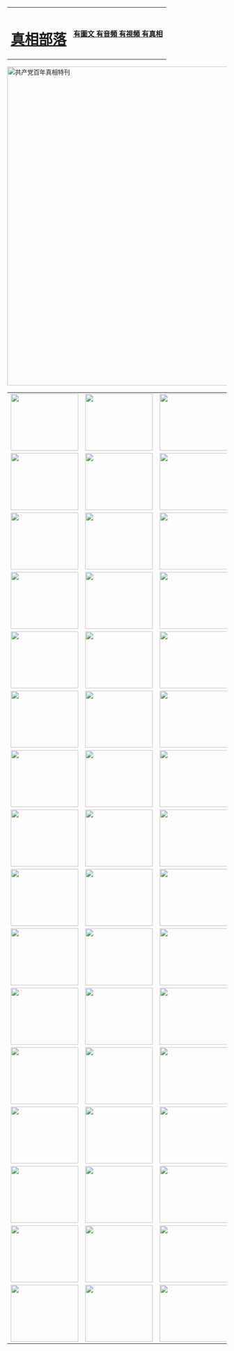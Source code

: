 <table>
<tr>

<td>
	<H1><a href="http://57.amandahourt.com/zx/">真相部落</a></H1>
</td>
<td>
	<H4><a href="http://57.amandahourt.com/zx/">有圖文 有音頻 有視頻 有真相</a></H4>
</td>
</tr>
</table>

 <div ><a href="http://57.amandahourt.com/zx/bngcd/"><img src="http://57.amandahourt.com/zx/bngcd/gcdbnzx.jpg" width="730"  border="0" alt="共产党百年真相特刊"></a></div>

<table>
<tr>
	<td><a href="http://j47.614main.net/xtr/107/"><img  src ="http://j47.614main.net/pic/2017/02/107.jpg" width="155px" height="130px"></a></td>
	<td><a href="http://j47.614main.net/xtr/829/"><img src ="http://j47.614main.net/pic/2017/02/829.jpg" width="155px" height="130px"></a></td>
	<td><a href="http://j47.614main.net/xtr/69/"><img  src ="http://j47.614main.net/pic/2017/02/69.jpg" width="155px" height="130px"></a></td>
	<td><a href="http://j47.614main.net/xtr/99/"><img  src ="http://j47.614main.net/pic/2017/02/99.jpg" width="155px" height="130px"></a></td>
</tr>
<tr>
	<td><a href="http://j47.614main.net/xtr/40/"><img  src ="http://j47.614main.net/pic/2017/02/40.jpg" width="155px" height="130px"></a></td>
	<td><a href="http://j47.614main.net/xtr/20/"><img  src ="http://j47.614main.net/pic/2017/02/20.jpg" width="155px" height="130px"></a></td>
	<td><a href="http://j47.614main.net/xtr/81/"><img  src ="http://j47.614main.net/pic/2017/02/81.jpg" width="155px" height="130px"></a></td>
	<td><a href="http://j47.614main.net/xtr/2/"><img  src ="http://j47.614main.net/pic/2017/02/2.jpg" width="155px" height="130px"></a></td>
</tr>
<tr>
	<td><a href="http://j47.614main.net/xtr/86/"><img  src ="http://j47.614main.net/pic/2017/02/86.jpg" width="155px" height="130px"></a></td>
	<td><a href="http://j47.614main.net/xtr/109/"><img  src ="http://j47.614main.net/pic/2017/02/109.jpg" width="155px" height="130px"></a></td>
	<td><a href="http://j47.614main.net/xtr/1378/"><img  src ="http://j47.614main.net/pic/2017/02/1378.jpg" width="155px" height="130px"></a></td>
	<td><a href="http://j47.614main.net/xtr/57/"><img  src ="http://j47.614main.net/pic/2017/02/57.jpg" width="155px" height="130px"></a></td>
</tr>
<tr>
	<td><a href="http://j47.614main.net/xtr/1219/"><img  src ="http://j47.614main.net/pic/2017/02/1219.jpg" width="155px" height="130px"></a></td>
	<td><a href="http://j47.614main.net/xtr/1220/"><img  src ="http://j47.614main.net/pic/2017/02/1220.jpg" width="155px" height="130px"></a></td>
	<td><a href="http://j47.614main.net/xtr/1221/"><img  src ="http://j47.614main.net/pic/2017/02/1221.jpg" width="155px" height="130px"></a></td>
	<td><a href="http://j47.614main.net/xtr/51/"><img  src ="http://j47.614main.net/pic/2017/02/51.jpg" width="155px" height="130px"></a></td>
</tr>
<tr>
	<td><a href="http://j47.614main.net/xtr/1055/"><img  src ="http://j47.614main.net/pic/2017/02/1055.jpg" width="155px" height="130px"></a></td>
	<td><a href="http://j47.614main.net/xtr/611/"><img  src ="http://j47.614main.net/pic/2017/02/611.jpg" width="155px" height="130px"></a></td>
	<td><a href="http://j47.614main.net/xtr/1121/"><img  src ="http://j47.614main.net/pic/2017/02/1121.jpg" width="155px" height="130px"></a></td>
	<td><a href="http://j47.614main.net/xtr/610/"><img  src ="http://j47.614main.net/pic/2017/02/610.jpg" width="155px" height="130px"></a></td>
</tr>
<tr>
	<td><a href="http://j47.614main.net/xtr/1128/"><img  src ="http://j47.614main.net/pic/2017/02/1128.jpg" width="155px" height="130px"></a></td>
	<td><a href="http://j47.614main.net/xtr/1395/"><img  src ="http://j47.614main.net/pic/2017/02/1406.jpg" width="155px" height="130px"></a></td>
	<td><a href="http://j47.614main.net/xtr/1407/"><img  src ="http://j47.614main.net/pic/2017/02/1407.jpg" width="155px" height="130px"></a></td>
	<td><a href="http://j47.614main.net/xtr/934/"><img  src ="http://j47.614main.net/pic/2017/02/934.jpg" width="155px" height="130px"></a></td>
</tr>
<tr>
	<td><a href="http://j47.614main.net/xtr/641/"><img  src ="http://j47.614main.net/pic/2017/02/641.jpg" width="155px" height="130px"></a></td>
	<td><a href="http://j47.614main.net/xtr/949/"><img  src ="http://j47.614main.net/pic/2017/02/949.jpg" width="155px" height="130px"></a></td>
	<td><a href="http://j47.614main.net/xtr/112/"><img  src ="http://j47.614main.net/pic/2017/02/112.jpg" width="155px" height="130px"></a></td>
	<td><a href="http://j47.614main.net/xtr/812/"><img  src ="http://j47.614main.net/pic/2017/02/812.jpg" width="155px" height="130px"></a></td>
</tr>
<tr>
	<td><a href="http://j47.614main.net/xtr/103/"><img  src ="http://j47.614main.net/pic/2017/02/103.jpg" width="155px" height="130px"></a></td>
	<td><a href="http://j47.614main.net/xtr/3/"><img  src ="http://j47.614main.net/pic/2017/02/3.jpg" width="155px" height="130px"></a></td>
	<td><A href="http://j47.614main.net/mp4/zx/2015/11/Lkmtt.mp4" target="_blank" title="蓮開滿天庭"><img  src="http://j47.614main.net/pic/2015/11/Lkmtt3480_jssor.jpg"  width="155px" height="130px"></A></td>
	<td><A href="http://j47.614main.net/mp4/zx/2015/11/2013513.mp4" target="_blank" title="飛旋的法輪"><img  src="http://j47.614main.net/pic/2015/11/falun480_jssor.jpg"  width="155px" height="130px"></A></td>
</tr>
<tr>
	<td><A href="http://j47.614main.net/mp4/zx/2015/11/NYParade.mp4" target="_blank" title="2004年4月10日法輪功紐約大遊行"><img  src="http://j47.614main.net/pic/2015/11/nyparade480_jssor.jpg"  width="155px" height="130px"></A></td>
	<td><A href="http://j47.614main.net/mp4/news617/2015/05/WEB_s28093.mp4" target="_blank" title="2015年世界法輪大法日特別報導"><img  src="http://j47.614main.net/pic/2015/11/p6752711a666997037_jssor.jpg"  width="155px" height="130px"></A></td>
	<td><A href="http://j47.614main.net/mp4/news829/2015/11/30211_326650.mp4" target="_blank" title="滄州綁架案連審四天 民眾抹淚稱審好人"><img  src="http://j47.614main.net/pic/2015/11/changzhou2480_jssor.jpg"  width="155px" height="130px"></A></td>
	<td><A href="http://j47.614main.net/mp4/mhph/2015/10/changzhou.mp4" target="_blank" title="滄州真相--獅城血淚"><img  src="http://j47.614main.net/pic/2015/11/changzhou480_jssor.jpg"  width="155px" height="130px"></A></td>
</tr>
<tr>
	<td><A href="http://j47.614main.net/mp4/mhjd/mhjd_55.mp4" target="_blank" title="正義律師與無罪辯護"><img  src="http://j47.614main.net/pic/2015/11/wzbh480_jssor.jpg"  width="155px" height="130px"></A></td>
	<td><A href="http://j47.614main.net/mp4/zx/2015/11/layerkcs.mp4" target="_blank" title="中國的良心--高智晟律師"><img  src="http://j47.614main.net/pic/2015/11/layerkcs2480_jssor.jpg"  width="155px" height="130px"></A></td>
	<td><A href="http://j47.614main.net/mp4/mhph/2015/10/szxl.mp4" target="_blank" title="神州血淚--北京、大慶、廣東、哈爾濱"><img  src="http://j47.614main.net/pic/2015/11/szxl480_jssor.jpg"  width="155px" height="130px"></A></td>
	<td><A href="http://j47.614main.net/mp4/zx/2015/11/TangShanFFXS.mp4" target="_blank" title="真相紀錄片：鳳凰新生"><img  src="http://j47.614main.net/pic/2015/11/fhxs2480_jssor.jpg"  width="155px" height="130px"></A></td>
</tr>
<tr>
	<td><A href="http://j47.614main.net/mp4/zx/2015/11/jidong.mp4" target="_blank" title="冀東監獄的罪惡"><img  src="http://j47.614main.net/pic/2015/11/jidong480_jssor.jpg"  width="155px" height="130px"></A></td>
	<td><A href="http://j47.614main.net/mp4/mhph/2015/10/tangshan.mp4" target="_blank" title="鳳凰血淚"><img  src="http://j47.614main.net/pic/2015/11/tangshan480_jssor.jpg"  width="155px" height="130px"></A>
					</div></td>
	<td>	<A href="http://j47.614main.net/mp4/mhph/2015/10/zfxtzxl.mp4" target="_blank" title="政法系統罪行錄--唐山篇"><img  src="http://j47.614main.net/pic/2015/11/zfxtzxl480_jssor.jpg"  width="155px" height="130px"></A></td>
	<td><A href="http://j47.614main.net/mp4/mhph/2015/10/QDBG.mp4" target="_blank" title="青島悲歌"><img  src="http://j47.614main.net/pic/2015/10/qdbg2480_jssor.jpg"  width="155px" height="130px"></A></td>
</tr>
<tr>
	<td><A href="http://j47.614main.net/mp4/mhph/2015/10/huludao.mp4" target="_blank" title="葫蘆島永恆的見證"><img  src="http://j47.614main.net/pic/2015/10/huludao480_jssor.jpg"  width="155px" height="130px"></A></td>
	<td><A href="http://j47.614main.net/mp4/mhph/2015/10/qbzx.mp4" target="_blank" title="湖畔泉邊聽真相-濟南泉城的傳奇"><img  src="http://j47.614main.net/pic/2015/10/hupan480_jssor.jpg"  width="155px" height="130px"></A></td>
	<td><A href="http://j47.614main.net/mp4/mhph/2015/10/baoding_dvd_v2.mp4" target="_blank" title="燕趙悲歌"><img  src="http://j47.614main.net/pic/2015/10/yzbg480_jssor.jpg"  width="155px" height="130px"></A></td>
	<td><A href="http://j47.614main.net/mp4/zx/2015/11/meihuashi_complete_ED2.0.mp4" target="_blank" title="梅花詩完整版"><img  src="http://j47.614main.net/pic/2015/11/mhs480_jssor.jpg"  width="155px" height="130px"></A></td>
</tr>
<tr>
	<td><A href="http://j47.614main.net/mp4/zx/2015/11/fengbei512k.mp4" target="_blank" title="豐碑"><img  src="http://j47.614main.net/pic/2015/11/fongbei480_jssor.jpg"  width="155px" height="130px"></A></td>
	<td><A href="http://j47.614main.net/mp4/zx/2015/11/fytdxComplete.mp4" target="_blank" title="風雨天地行全集"><img  src="http://j47.614main.net/pic/2015/11/fytdxWhite480_jssor.jpg"  width="155px" height="130px"></A></td>
	<td><A href="http://j47.614main.net/mp4/zx/2015/11/JianZheng.mp4" target="_blank" title="見證"><img  src="http://j47.614main.net/pic/2015/11/witness480_jssor.jpg"  width="155px" height="130px"></A></td>
	<td><A href="http://j47.614main.net/mp4/mhph/2015/10/hcym.mp4" target="_blank" title="紅朝陰謀"><img  src="http://j47.614main.net/pic/2015/10/hcym480_jssor.jpg"  width="155px" height="130px"></A></td>
</tr>
<tr>
	<td><A href="http://j47.614main.net/mp4/zx/2015/11/zfzxPalV3.mp4" target="_blank" title="是自焚還是騙局"><img  src="http://j47.614main.net/pic/2015/11/zfzx4805_jssor.jpg"  width="155px" height="130px"></A></td>
	<td><A href="http://j47.614main.net/mp4/zx/2015/11/lsdspMsyTd.mp4" target="_blank" title="歷史的審判"><img  src="http://j47.614main.net/pic/2015/11/lsdsp480_jssor.jpg"  width="155px" height="130px"></A></td>
	<td><A href="http://j47.614main.net/mp4/news886/2015/11/concat886.mp4" target="_blank" title="一周全球控告江澤民"><img  src="http://j47.614main.net/pic/2015/11/news886480_jssor.jpg"  width="155px" height="130px"></A></td>
	<td><A href="http://j47.614main.net/mp4/news1378/2014/08/CQSD_s0_e4_v2_i0-CQSD_4-video.mp4" target="_blank" title="歐洲的抉擇"><img  src="http://j47.614main.net/pic/2015/11/p5143421a564166643-ss_jssor.jpg"  width="155px" height="130px"></A></td>
</tr>
<tr>
	<td><A href="http://j47.614main.net/mp4/zx/2015/11/hk20150720parade.mp4" target="_blank" title="港法輪功反迫害大遊行 大陸遊客震撼"><img  src="http://j47.614main.net/pic/2015/11/281098-ss_jssor.jpg"  width="155px" height="130px"></A></td>
	<td><A href="http://j47.614main.net/mp4/zx/2015/11/20150720hkParade512k.mp4" target="_blank" title="香港法輪功720遊行聲援訴江潮"><img  src="http://j47.614main.net/pic/2015/11/2015720parade480_jssor.jpg"  width="155px" height="130px"></A></td>
	<td><A href="http://j47.614main.net/mp4/zx/2015/11/hktdc512.mp4" target="_blank" title="香港退黨潮"><img  src="http://j47.614main.net/pic/2015/11/hktdc480_jssor.jpg"  width="155px" height="130px"></A></td>
	<td><A href="http://j47.614main.net/mp4/news413/2015/11/concat413.mp4" target="_blank" title="本月退黨精選"><img  src="http://j47.614main.net/pic/2015/11/tuidang480_jssor.jpg"  width="155px" height="130px"></A></td>
</tr>
<tr>
	<td><A href="http://j47.614main.net/mp4/news823/2015/11/TSZG_British_1_QA_A_TSZG-61-1_XinHaoNianZuoZh_P617180.mp4" target="_blank" title="辛灝年：紀念《九評共產黨》發表十週年演講"><img  src="http://j47.614main.net/pic/2015/11/xhn9p10480_jssor.jpg"  width="155px" height="130px"></A></td>
	<td><A href="http://j47.614main.net/mp4/news57/2015/11/JPGCD8.mp4" target="_blank" title="【九評之八】評中國共產黨的邪教本質"><img  src="http://j47.614main.net/pic/2015/11/9pkcd8p480_jssor.jpg"  width="155px" height="130px"></A></td>
	<td><A href="http://j47.614main.net/mp4/other/kao.Chih.Sheng_story.mp4"  target="_blank" title="超越恐懼:高智晟的故事"				style="font-size:20px;"><img src="http://j47.614main.net/pic/2016/12/GZS201408070902.jpg"  width="155px" height="130px">
						</A></td>
	<td><A href="http://j47.614main.net/mp4/zx/2016/11/oh10yearsInv.mp4"  target="_blank" title="紀錄片《活摘 十年調查》完整版" style="font-size:20px;"><img src="http://j47.614main.net/pic/2016/11/10yearsOHinv.jpg"  width="155px" height="130px">
						</A></td>
</tr>
</table>


